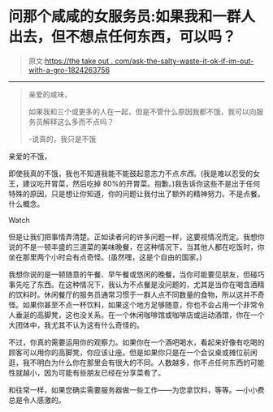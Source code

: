 # 问那个咸咸的女服务员:如果我和一群人出去，但不想点任何东西，可以吗？

> 原文:[https://the take out . com/ask-the-salty-waste-it-ok-if-im-out-with-a-gro-1824263756](https://thetakeout.com/ask-the-salty-waitress-is-it-okay-if-im-out-with-a-gro-1824263756)

* * *

> 亲爱的咸味，
> 
> 如果我和三个或更多的人在一起，但是不管什么原因我都不饿，我可以向服务员解释这么多而不点吗？
> 
> -说真的，我只是不饿

亲爱的不饿，

即使我真的不饿，我也不知道我能不能鼓起意志力不点*东西*。(我是难以忍受的女王，建议吃开胃菜，然后吃掉 80%的开胃菜。抱歉。)我告诉你这些不是出于任何特殊的原因，只是想让你知道，你的问题让我付出了额外的精神努力。不是点餐。什么概念。

Watch

但是让我们把事情弄清楚。正如读者问的许多问题一样，这要视情况而定。我想你说的不是一顿丰盛的三道菜的美味晚餐，在这种情况下，当其他人都在吃饭时，你坐在那里两个小时会有点奇怪。(虽然嘿，这是个自由的国家。)

我想你说的是一顿随意的午餐、早午餐或悠闲的晚餐，当你可能要见朋友，但碰巧事先吃了东西。在这种情况下，我认为不点餐是没问题的，尤其是当你在喝含酒精的饮料时。休闲餐厅的服务员通常习惯于一群人点不同数量的食物，所以这并不奇怪。如果你甚至不点一杯饮料，如果这个地方足够随意，你也不会占用一个非常令人垂涎的高脚凳，这也没关系。在一个休闲咖啡馆或咖啡店或运动酒馆，你在一个大团体中，我尤其不认为这有什么奇怪的。

不过，你真的需要运用你的观察力。如果你在一个酒吧喝水，看起来好像有吃喝的顾客可以用你的高脚凳，你应该让座。但是如果你只是在一个会议桌或摊位前闲逛，我不明白为什么你在那里会有很大的不同。人数越多，你不点任何东西的可能性就越小，因为可能有些朋友已经在分享菜肴了。

和往常一样，如果您确实需要服务器做一些工作——为您拿饮料，等等。—小小费总是令人感激的。